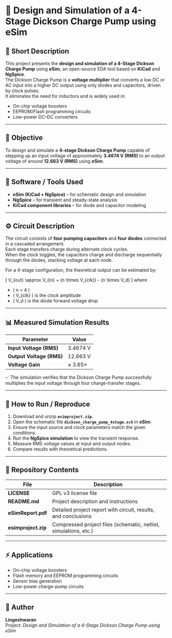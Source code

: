 # 🔋 Design and Simulation of a 4-Stage Dickson Charge Pump using eSim

## 📘 Short Description
This project presents the **design and simulation of a 4-Stage Dickson Charge Pump** using **eSim**, an open-source EDA tool based on **KiCad** and **NgSpice**.  
The Dickson Charge Pump is a **voltage multiplier** that converts a low DC or AC input into a higher DC output using only diodes and capacitors, driven by clock pulses.  
It eliminates the need for inductors and is widely used in:
- On-chip voltage boosters  
- EEPROM/Flash programming circuits  
- Low-power DC–DC converters  

---

## 🎯 Objective
To design and simulate a **4-stage Dickson Charge Pump** capable of stepping up an input voltage of approximately **3.4674 V (RMS)** to an output voltage of around **12.663 V (RMS)** using **eSim**.

---

## 🧰 Software / Tools Used
- **eSim (KiCad + NgSpice)** – for schematic design and simulation  
- **NgSpice** – for transient and steady-state analysis  
- **KiCad component libraries** – for diode and capacitor modeling  

---

## ⚙️ Circuit Description
The circuit consists of **four pumping capacitors** and **four diodes** connected in a cascaded arrangement.  
Each stage transfers charge during alternate clock cycles.  
When the clock toggles, the capacitors charge and discharge sequentially through the diodes, stacking voltage at each node.

For a 4-stage configuration, the theoretical output can be estimated by:

\[
V_{out} \approx V_{in} + (n \times V_{clk}) - (n \times V_d)
\]
where  
- \( n = 4 \)  
- \( V_{clk} \) is the clock amplitude  
- \( V_d \) is the diode forward voltage drop  

---

## 📊 Measured Simulation Results
| Parameter | Value |
|------------|--------|
| **Input Voltage (RMS)** | 3.4674 V |
| **Output Voltage (RMS)** | 12.663 V |
| **Voltage Gain** | ≈ 3.65× |

✅ The simulation verifies that the Dickson Charge Pump successfully multiplies the input voltage through four charge-transfer stages.

---

## 🧪 How to Run / Reproduce
1. Download and unzip **`esimproject.zip`**.  
2. Open the schematic file **`dickson_charge_pump_4stage.sch`** in **eSim**.  
3. Ensure the input source and clock parameters match the given conditions.  
4. Run the **NgSpice simulation** to view the transient response.  
5. Measure RMS voltage values at input and output nodes.  
6. Compare results with theoretical predictions.

---

## 📁 Repository Contents
| File | Description |
|------|-------------|
| **LICENSE** | GPL v3 license file |
| **README.md** | Project description and instructions |
| **eSimReport.pdf** | Detailed project report with circuit, results, and conclusions |
| **esimproject.zip** | Compressed project files (schematic, netlist, simulations, etc.) |

---

## ⚡ Applications
- On-chip voltage boosters  
- Flash memory and EEPROM programming circuits  
- Sensor bias generation  
- Low-power charge-pump circuits  

---

## 🧾 Author
**Lingeshwaran**  
Project: *Design and Simulation of a 4-Stage Dickson Charge Pump using eSim*  

